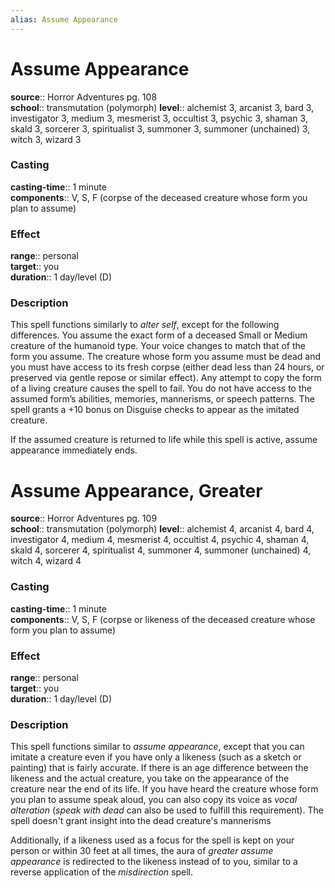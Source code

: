 ```yaml
---
alias: Assume Appearance
---
```


# Assume Appearance 

**source**:: Horror Adventures pg. 108  
**school**:: transmutation (polymorph)
**level**:: alchemist 3, arcanist 3, bard 3, investigator 3, medium 3, mesmerist 3, occultist 3, psychic 3, shaman 3, skald 3, sorcerer 3, spiritualist 3, summoner 3, summoner (unchained) 3, witch 3, wizard 3

### Casting 

**casting-time**:: 1 minute  
**components**:: V, S, F (corpse of the deceased creature whose form you plan to assume)

### Effect 

**range**:: personal  
**target**:: you  
**duration**:: 1 day/level (D)

### Description 

This spell functions similarly to *alter self*, except for the following differences. You assume the exact form of a deceased Small or Medium creature of the humanoid type. Your voice changes to match that of the form you assume. The creature whose form you assume must be dead and you must have access to its fresh corpse (either dead less than 24 hours, or preserved via gentle repose or similar effect). Any attempt to copy the form of a living creature causes the spell to fail. You do not have access to the assumed form’s abilities, memories, mannerisms, or speech patterns. The spell grants a +10 bonus on Disguise checks to appear as the imitated creature.  
  
If the assumed creature is returned to life while this spell is active, assume appearance immediately ends.

# Assume Appearance, Greater 

**source**:: Horror Adventures pg. 109  
**school**:: transmutation (polymorph)
**level**:: alchemist 4, arcanist 4, bard 4, investigator 4, medium 4, mesmerist 4, occultist 4, psychic 4, shaman 4, skald 4, sorcerer 4, spiritualist 4, summoner 4, summoner (unchained) 4, witch 4, wizard 4

### Casting 

**casting-time**:: 1 minute  
**components**:: V, S, F (corpse or likeness of the deceased creature whose form you plan to assume)

### Effect 

**range**:: personal  
**target**:: you  
**duration**:: 1 day/level (D)

### Description 

This spell functions similar to *assume appearance*, except that you can imitate a creature even if you have only a likeness (such as a sketch or painting) that is fairly accurate. If there is an age difference between the likeness and the actual creature, you take on the appearance of the creature near the end of its life. If you have heard the creature whose form you plan to assume speak aloud, you can also copy its voice as *vocal alteration* (*speak with dead* can also be used to fulfill this requirement). The spell doesn't grant insight into the dead creature's mannerisms  
  
Additionally, if a likeness used as a focus for the spell is kept on your person or within 30 feet at all times, the aura of *greater assume appearance* is redirected to the likeness instead of to you, similar to a reverse application of the *misdirection* spell.
